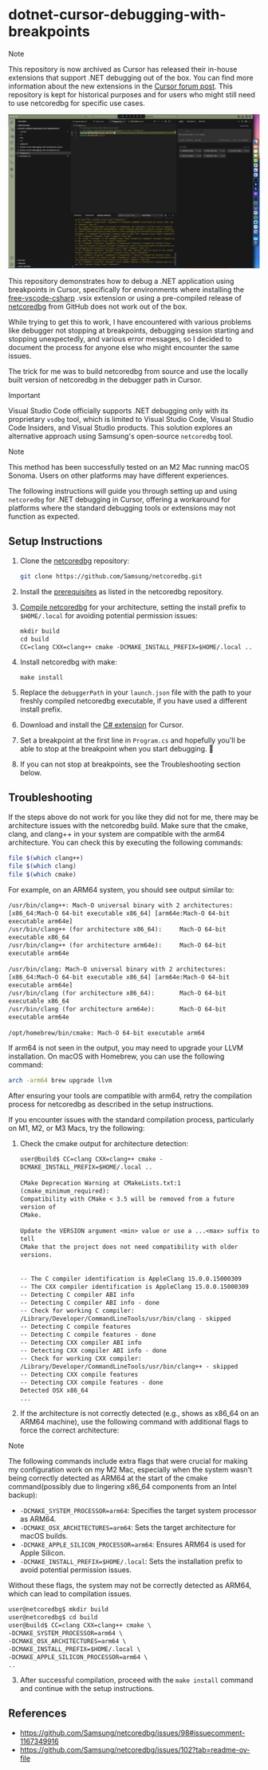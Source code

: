 # dotnet-cursor-debugging-with-breakpoints
> [!NOTE]
> This repository is now archived as Cursor has released their in-house extensions that support .NET debugging out of the box. You can find more information about the new extensions in the [Cursor forum post](https://forum.cursor.com/t/new-in-house-extensions-c-c-ssh-devcontainers-wsl-python/94531). This repository is kept for historical purposes and for users who might still need to use netcoredbg for specific use cases.


![Debugging in action](./img/debugging-in-action.png)

This repository demonstrates how to debug a .NET application using breakpoints in Cursor, specifically for environments where installing the [free-vscode-csharp](https://github.com/muhammadsammy/free-vscode-csharp) .vsix extension or using a pre-compiled release of [netcoredbg](https://github.com/Samsung/netcoredbg) from GitHub does not work out of the box.

While trying to get this to work, I have encountered with various problems like debugger not stopping at breakpoints, debugging session starting and stopping unexpectedly, and various error messages, so I decided to document the process for anyone else who might encounter the same issues.

The trick for me was to build netcoredbg from source and use the locally built version of netcoredbg in the debugger path in Cursor.

> [!IMPORTANT]
> Visual Studio Code officially supports .NET debugging only with its proprietary `vsdbg` tool, which is limited to Visual Studio Code, Visual Studio Code Insiders, and Visual Studio products. This solution explores an alternative approach using Samsung's open-source `netcoredbg` tool.

> [!NOTE]
> This method has been successfully tested on an M2 Mac running macOS Sonoma. Users on other platforms may have different experiences.

The following instructions will guide you through setting up and using `netcoredbg` for .NET debugging in Cursor, offering a workaround for platforms where the standard debugging tools or extensions may not function as expected.

## Setup Instructions

1. Clone the [netcoredbg](https://github.com/Samsung/netcoredbg) repository:

   ```bash
   git clone https://github.com/Samsung/netcoredbg.git
   ```

2. Install the [prerequisites](https://github.com/Samsung/netcoredbg?tab=readme-ov-file#prerequisites) as listed in the netcoredbg repository.

3. [Compile netcoredbg](https://github.com/Samsung/netcoredbg?tab=readme-ov-file#building) for your architecture, setting the install prefix to `$HOME/.local` for avoiding potential permission issues:

   ```console
   mkdir build
   cd build
   CC=clang CXX=clang++ cmake -DCMAKE_INSTALL_PREFIX=$HOME/.local ..
   ```

4. Install netcoredbg with make:

   ```console
   make install
   ```

5. Replace the `debuggerPath` in your `launch.json` file with the path to your freshly compiled netcoredbg executable, if you have used a different install prefix.

6. Download and install the [C# extension](https://marketplace.visualstudio.com/items?itemName=ms-dotnettools.csharp) for Cursor.

7. Set a breakpoint at the first line in `Program.cs` and hopefully you'll be able to stop at the breakpoint when you start debugging. 🤞

8. If you can not stop at breakpoints, see the Troubleshooting section below.

## Troubleshooting

If the steps above do not work for you like they did not for me, there may be architecture issues with the netcoredbg build. Make sure that the cmake, clang, and clang++ in your system are compatible with the arm64 architecture. You can check this by executing the following commands:

```bash
file $(which clang++)
file $(which clang)
file $(which cmake)
```

For example, on an ARM64 system, you should see output similar to:

```console
/usr/bin/clang++: Mach-O universal binary with 2 architectures: [x86_64:Mach-O 64-bit executable x86_64] [arm64e:Mach-O 64-bit executable arm64e]
/usr/bin/clang++ (for architecture x86_64):     Mach-O 64-bit executable x86_64
/usr/bin/clang++ (for architecture arm64e):     Mach-O 64-bit executable arm64e

/usr/bin/clang: Mach-O universal binary with 2 architectures: [x86_64:Mach-O 64-bit executable x86_64] [arm64e:Mach-O 64-bit executable arm64e]
/usr/bin/clang (for architecture x86_64):       Mach-O 64-bit executable x86_64
/usr/bin/clang (for architecture arm64e):       Mach-O 64-bit executable arm64e

/opt/homebrew/bin/cmake: Mach-O 64-bit executable arm64
```

If arm64 is not seen in the output, you may need to upgrade your LLVM installation. On macOS with Homebrew, you can use the following command:

```bash
arch -arm64 brew upgrade llvm
```

After ensuring your tools are compatible with arm64, retry the compilation process for netcoredbg as described in the setup instructions.

If you encounter issues with the standard compilation process, particularly on M1, M2, or M3 Macs, try the following:

1. Check the cmake output for architecture detection:

   ```console
   user@build$ CC=clang CXX=clang++ cmake -DCMAKE_INSTALL_PREFIX=$HOME/.local ..

   CMake Deprecation Warning at CMakeLists.txt:1 (cmake_minimum_required):
   Compatibility with CMake < 3.5 will be removed from a future version of
   CMake.

   Update the VERSION argument <min> value or use a ...<max> suffix to tell
   CMake that the project does not need compatibility with older versions.


   -- The C compiler identification is AppleClang 15.0.0.15000309
   -- The CXX compiler identification is AppleClang 15.0.0.15000309
   -- Detecting C compiler ABI info
   -- Detecting C compiler ABI info - done
   -- Check for working C compiler: /Library/Developer/CommandLineTools/usr/bin/clang - skipped
   -- Detecting C compile features
   -- Detecting C compile features - done
   -- Detecting CXX compiler ABI info
   -- Detecting CXX compiler ABI info - done
   -- Check for working CXX compiler: /Library/Developer/CommandLineTools/usr/bin/clang++ - skipped
   -- Detecting CXX compile features
   -- Detecting CXX compile features - done
   Detected OSX x86_64
   ...
   ```

2. If the architecture is not correctly detected (e.g., shows as x86_64 on an ARM64 machine), use the following command with additional flags to force the correct architecture:

> [!NOTE]
> The following commands include extra flags that were crucial for making my configuration work on my M2 Mac, especially when the system wasn't being correctly detected as ARM64 at the start of the cmake command(possibly due to lingering x86_64 components from an Intel backup):
> - `-DCMAKE_SYSTEM_PROCESSOR=arm64`: Specifies the target system processor as ARM64.
> - `-DCMAKE_OSX_ARCHITECTURES=arm64`: Sets the target architecture for macOS builds.
> - `-DCMAKE_APPLE_SILICON_PROCESSOR=arm64`: Ensures ARM64 is used for Apple Silicon.
> - `-DCMAKE_INSTALL_PREFIX=$HOME/.local`: Sets the installation prefix to avoid potential permission issues.
>
> Without these flags, the system may not be correctly detected as ARM64, which can lead to compilation issues.

   ```console
   user@netcoredbg$ mkdir build
   user@netcoredbg$ cd build
   user@build$ CC=clang CXX=clang++ cmake \
   -DCMAKE_SYSTEM_PROCESSOR=arm64 \
   -DCMAKE_OSX_ARCHITECTURES=arm64 \
   -DCMAKE_INSTALL_PREFIX=$HOME/.local \
   -DCMAKE_APPLE_SILICON_PROCESSOR=arm64 \
   ..
   ```

3. After successful compilation, proceed with the `make install` command and continue with the setup instructions.

## References

- https://github.com/Samsung/netcoredbg/issues/98#issuecomment-1167349916
- https://github.com/Samsung/netcoredbg/issues/102?tab=readme-ov-file
